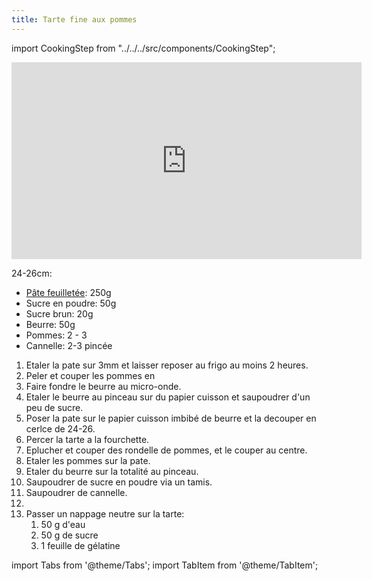 ```yaml
---
title: Tarte fine aux pommes
---
```


import CookingStep from "../../../src/components/CookingStep";

<div class="youtube-video-container">
  <iframe width="560" height="315" src="https://www.youtube.com/embed/ClDvzqZ5VbM" title="YouTube video player" frameborder="0" allow="accelerometer; autoplay; clipboard-write; encrypted-media; gyroscope; picture-in-picture; web-share" allowFullScreen></iframe>
</div>

24-26cm:

- [Pâte feuilletée](pate-feuilletee): 250g
- Sucre en poudre: 50g
- Sucre brun: 20g
- Beurre: 50g
- Pommes: 2 - 3
- Cannelle: 2-3 pincée

1. Etaler la pate sur 3mm et laisser reposer au frigo au moins 2 heures.
1. Peler et couper les pommes en
1. Faire fondre le beurre au micro-onde.
1. Etaler le beurre au pinceau sur du papier cuisson et saupoudrer d'un peu de sucre.
1. Poser la pate sur le papier cuisson imbibé de beurre et la decouper en cerlce de 24-26.
1. Percer la tarte a la fourchette.
1. Eplucher et couper des rondelle de pommes, et le couper au centre.
1. Etaler les pommes sur la pate.
1. Etaler du beurre sur la totalité au pinceau.
1. Saupoudrer de sucre en poudre via un tamis.
1. Saupoudrer de cannelle.
1. <CookingStep temp="180" time="30 minutes" fan preheat />
1. Passer un nappage neutre sur la tarte:
   1. 50 g d'eau
   1. 50 g de sucre
   1. 1 feuille de gélatine


import Tabs from '@theme/Tabs';
import TabItem from '@theme/TabItem';
